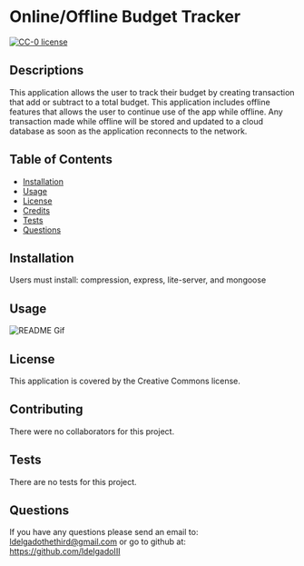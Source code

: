 # Online/Offline Budget Tracker
  
  [![CC-0 license](https://img.shields.io/badge/License-CC--0-blue.svg)](https://creativecommons.org/licenses/by-nd/4.0)
  ## Descriptions

  This application allows the user to track their budget by creating transaction that add or subtract to a total budget. This application includes offline features that allows the user to continue use of the app while offline. Any transaction made while offline will be stored and updated to a cloud database as soon as the application reconnects to the network.

  ## Table of Contents

  * [Installation](#installation)
  * [Usage](#usage)
  * [License](#license)
  * [Credits](#contributing)
  * [Tests](#tests)
  * [Questions](#questions)
    
  ## Installation
  
  Users must install: compression, express, lite-server, and mongoose
  
  ## Usage

  ![README Gif](public/assets/demo.gif)

  ## License

  This application is covered by the Creative Commons license.

  ## Contributing

  There were no collaborators for this project.

  ## Tests

  There are no tests for this project.

  ## Questions

  If you have any questions please send an email to: ldelgadothethird@gmail.com or go to github at: https://github.com/ldelgadoIII

